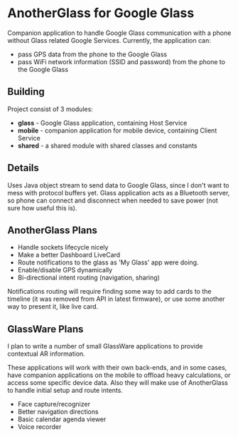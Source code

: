 # AnotherGlass for Google Glass

Companion application to handle Google Glass communication with a phone without Glass related Google Services.
Currently, the application can:
 * pass GPS data from the phone to the Google Glass
 * pass WiFi network information (SSID and password) from the phone to the Google Glass

## Building

Project consist of 3 modules:
* **glass** - Google Glass application, containing Host Service
* **mobile** - companion application for mobile device, containing Client Service
* **shared** - a shared module with shared classes and constants

## Details

Uses Java object stream to send data to Google Glass, since I don't want to mess with protocol buffers yet.
Glass application acts as a Bluetooth server, so phone can connect and disconnect when needed to save power (not sure how useful this is).

## AnotherGlass Plans

* Handle sockets lifecycle nicely
* Make a better Dashboard LiveCard
* Route notifications to the glass as 'My Glass' app were doing.
* Enable/disable GPS dynamically
* Bi-directional intent routing (navigation, sharing)

Notifications routing will require finding some way to add cards to the timeline (it was removed from API in latest firmware), or use some another way to present it, like live card.

## GlassWare Plans

I plan to write a number of small GlassWare applications to provide contextual AR information.

These applications will work with their own back-ends, and in some cases, have companion applications on the mobile to offload heavy calculations, or access some specific device data.
Also they will make use of AnotherGlass to handle initial setup and route intents.

* Face capture/recognizer
* Better navigation directions
* Basic calendar agenda viewer
* Voice recorder
